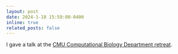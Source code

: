 ```yaml
---
layout: post
date: 2024-1-18 15:59:00-0400
inline: true
related_posts: false
---
```


I gave a talk at the [CMU Computational Biology Department retreat]().
